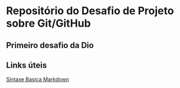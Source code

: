 # Repositório do Desafio de Projeto sobre Git/GitHub

## Primeiro desafio da Dio


## Links úteis
[Sintaxe Basica Markdown](https://markdown.net.br/sintaxe-basica/)
